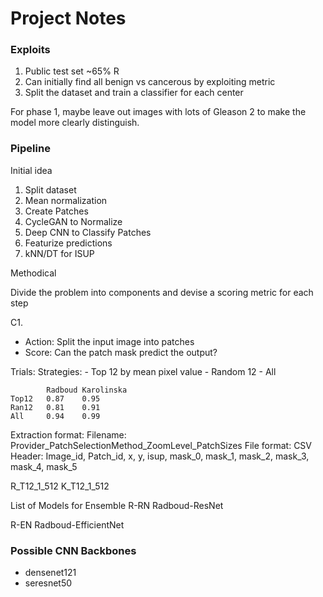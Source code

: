 # Project Notes

### Exploits

1. Public test set ~65% R
2. Can initially find all benign vs cancerous by exploiting metric
3. Split the dataset and train a classifier for each center

For phase 1, maybe leave out images with lots of Gleason 2 to make the model more clearly distinguish.



### Pipeline


Initial idea
1. Split dataset
2. Mean normalization
3. Create Patches
4. CycleGAN to Normalize
5. Deep CNN to Classify Patches
6. Featurize predictions
7. kNN/DT for ISUP




Methodical

Divide the problem into components and devise a scoring metric for each step

C1.
 - Action: Split the input image into patches
 - Score:  Can the patch mask predict the output?

 Trials:
 	Strategies:
 		- Top 12 by mean pixel value
 		- Random 12
 		- All

 			Radboud	Karolinska
 	Top12	0.87	0.95
 	Ran12	0.81	0.91
 	All 	0.94	0.99


 Extraction format:
 Filename: Provider_PatchSelectionMethod_ZoomLevel_PatchSizes
 File format:
 	CSV
 	Header: Image_id, Patch_id, x, y, isup, mask_0, mask_1, mask_2, mask_3, mask_4, mask_5


 R_T12_1_512
 K_T12_1_512





List of Models for Ensemble
R-RN
Radboud-ResNet

R-EN
Radboud-EfficientNet





### Possible CNN Backbones
 - densenet121
 - seresnet50